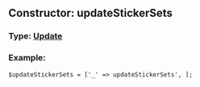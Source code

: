 ## Constructor: updateStickerSets  




### Type: [Update](../types/Update.md)


### Example:

```
$updateStickerSets = ['_' => updateStickerSets', ];
```